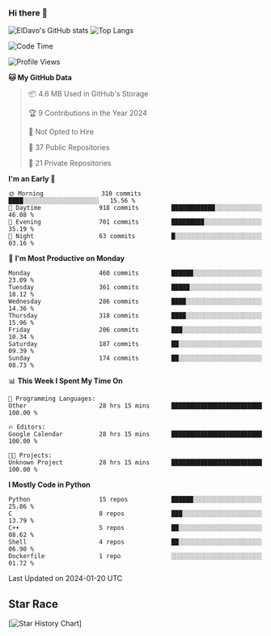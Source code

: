### Hi there 👋
![ElDavo's GitHub stats](https://github-readme-stats.vercel.app/api?username=ElDavoo&show_icons=true&theme=chartreuse-dark)
![Top Langs](https://github-readme-stats.vercel.app/api/top-langs/?username=ElDavoo&theme=chartreuse-dark&layout=compact)

<!--START_SECTION:waka-->
![Code Time](http://img.shields.io/badge/Code%20Time-805%20hrs%2045%20mins-blue)

![Profile Views](http://img.shields.io/badge/Profile%20Views-0-blue)

**🐱 My GitHub Data** 

> 📦 4.6 MB Used in GitHub's Storage 
 > 
> 🏆 9 Contributions in the Year 2024
 > 
> 🚫 Not Opted to Hire
 > 
> 📜 37 Public Repositories 
 > 
> 🔑 21 Private Repositories 
 > 
**I'm an Early 🐤** 

```text
🌞 Morning                310 commits         ████░░░░░░░░░░░░░░░░░░░░░   15.56 % 
🌆 Daytime                918 commits         ████████████░░░░░░░░░░░░░   46.08 % 
🌃 Evening                701 commits         █████████░░░░░░░░░░░░░░░░   35.19 % 
🌙 Night                  63 commits          █░░░░░░░░░░░░░░░░░░░░░░░░   03.16 % 
```
📅 **I'm Most Productive on Monday** 

```text
Monday                   460 commits         ██████░░░░░░░░░░░░░░░░░░░   23.09 % 
Tuesday                  361 commits         █████░░░░░░░░░░░░░░░░░░░░   18.12 % 
Wednesday                286 commits         ████░░░░░░░░░░░░░░░░░░░░░   14.36 % 
Thursday                 318 commits         ████░░░░░░░░░░░░░░░░░░░░░   15.96 % 
Friday                   206 commits         ███░░░░░░░░░░░░░░░░░░░░░░   10.34 % 
Saturday                 187 commits         ██░░░░░░░░░░░░░░░░░░░░░░░   09.39 % 
Sunday                   174 commits         ██░░░░░░░░░░░░░░░░░░░░░░░   08.73 % 
```


📊 **This Week I Spent My Time On** 

```text
💬 Programming Languages: 
Other                    28 hrs 15 mins      █████████████████████████   100.00 % 

🔥 Editors: 
Google Calendar          28 hrs 15 mins      █████████████████████████   100.00 % 

🐱‍💻 Projects: 
Unknown Project          28 hrs 15 mins      █████████████████████████   100.00 % 
```

**I Mostly Code in Python** 

```text
Python                   15 repos            ██████░░░░░░░░░░░░░░░░░░░   25.86 % 
C                        8 repos             ███░░░░░░░░░░░░░░░░░░░░░░   13.79 % 
C++                      5 repos             ██░░░░░░░░░░░░░░░░░░░░░░░   08.62 % 
Shell                    4 repos             ██░░░░░░░░░░░░░░░░░░░░░░░   06.90 % 
Dockerfile               1 repo              ░░░░░░░░░░░░░░░░░░░░░░░░░   01.72 % 
```




 Last Updated on 2024-01-20 UTC
<!--END_SECTION:waka-->

## Star Race

[![Star History Chart](https://api.star-history.com/svg?repos=ElDavoo/WhatsApp-Crypt14-Crypt15-Decrypter,ElDavoo/TuringOS,EliteAndroidApps/WhatsApp-Crypt12-Decrypter,KnugiHK/Whatsapp-Chat-Exporter&type=Date)]
